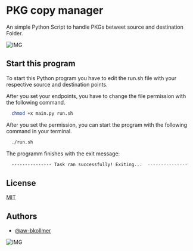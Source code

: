 
# PKG copy manager 

An simple Python Script to handle PKGs betweet source and destination Folder.

![IMG](https://i.imgur.com/ehLeEAq.png)









## Start this program

To start this Python program you have to edit the run.sh file with your respective source and destination points.

After you set your endpoints, you have to change the file permission with the following command.

```bash
  chmod +x main.py run.sh  
```

After you set the permission, you can start the program with the following command in your terminal.

```bash
  ./run.sh 
```

The programm finishes with the exit message:  

```bash
  --------------- Task ran successfully! Exiting...  --------------- 
```
## License

[MIT](https://choosealicense.com/licenses/mit/)


## Authors

- [@aw-bkollmer](https://www.github.com/aw-bkollmer)



![IMG](https://i.imgur.com/ehLeEAq.png)

